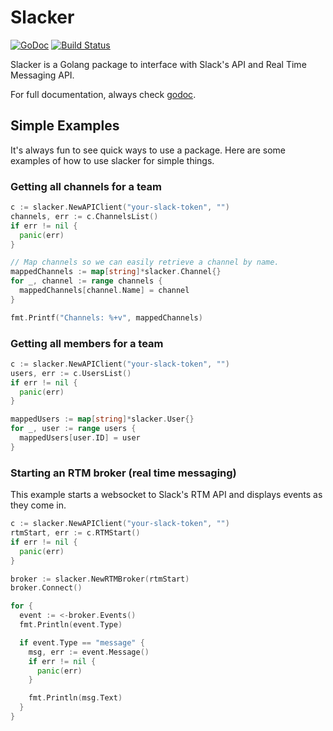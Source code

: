 # Slacker

[![GoDoc](https://godoc.org/github.com/bobbytables/slacker?status.svg)](https://godoc.org/github.com/bobbytables/slacker)
[![Build Status](https://travis-ci.org/bobbytables/slacker.svg?branch=master)](https://travis-ci.org/bobbytables/slacker)

Slacker is a Golang package to interface with Slack's API and Real Time Messaging API.

For full documentation, always check [godoc](https://godoc.org/github.com/bobbytables/slacker).

## Simple Examples

It's always fun to see quick ways to use a package. Here are some examples of
how to use slacker for simple things.

### Getting all channels for a team

```go
c := slacker.NewAPIClient("your-slack-token", "")
channels, err := c.ChannelsList()
if err != nil {
  panic(err)
}

// Map channels so we can easily retrieve a channel by name.
mappedChannels := map[string]*slacker.Channel{}
for _, channel := range channels {
  mappedChannels[channel.Name] = channel
}

fmt.Printf("Channels: %+v", mappedChannels)
```

### Getting all members for a team

```go
c := slacker.NewAPIClient("your-slack-token", "")
users, err := c.UsersList()
if err != nil {
  panic(err)
}

mappedUsers := map[string]*slacker.User{}
for _, user := range users {
  mappedUsers[user.ID] = user
}
```

### Starting an RTM broker (real time messaging)

This example starts a websocket to Slack's RTM API and displays events as they
come in.

```go
c := slacker.NewAPIClient("your-slack-token", "")
rtmStart, err := c.RTMStart()
if err != nil {
  panic(err)
}

broker := slacker.NewRTMBroker(rtmStart)
broker.Connect()

for {
  event := <-broker.Events()
  fmt.Println(event.Type)

  if event.Type == "message" {
    msg, err := event.Message()
    if err != nil {
      panic(err)
    }

    fmt.Println(msg.Text)
  }
}
```

